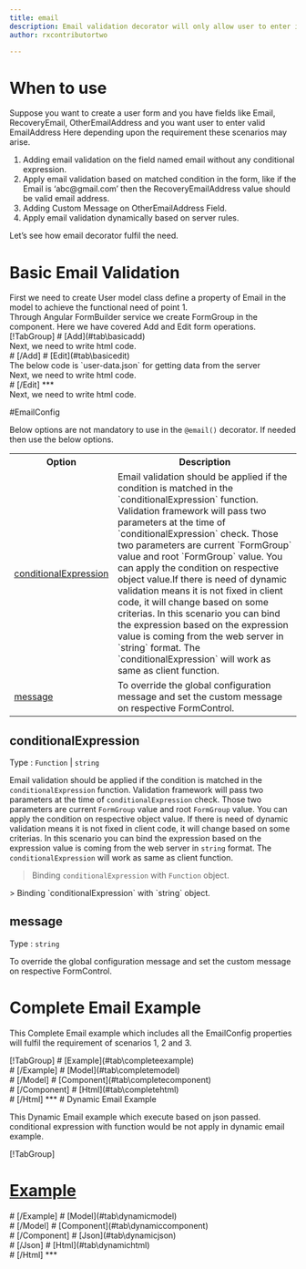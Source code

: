 ```yaml
---
title: email 
description: Email validation decorator will only allow user to enter input which is in the correct email format.
author: rxcontributortwo

---
```

# When to use
Suppose you want to create a user form and you have fields like Email, RecoveryEmail, OtherEmailAddress and you want user to enter valid EmailAddress Here depending upon the requirement these scenarios may arise.

<ol>
    <li>Adding email validation on the field named email without any conditional expression.</li>
    <li>Apply email validation based on matched condition in the form, like if the Email is ‘abc@gmail.com’ then the RecoveryEmailAddress value should be valid email address.</li>
    <li>Adding Custom Message on OtherEmailAddress Field.</li>
    <li>Apply email validation dynamically based on server rules.</li>
</ol>

Let’s see how email decorator fulfil the need.

# Basic Email Validation

<data-scope scope="['decorator']">
First we need to create User model class define a property of Email in the model to achieve the functional need of point 1.
<div component="app-code" key="email-add-model"></div> 
</data-scope>
Through Angular FormBuilder service we create FormGroup in the component.
Here we have covered Add and Edit form operations. 

<data-scope scope="['decorator']">
<div component="app-tabs" key="basic-operations"></div>
[!TabGroup]
# [Add](#tab\basicadd)
<div component="app-code" key="email-add-component"></div> 
Next, we need to write html code.
<div component="app-code" key="email-add-html"></div> 
<div component="app-example-runner" ref-component="app-email-add"></div>
# [/Add]
# [Edit](#tab\basicedit)
<div component="app-code" key="email-edit-component"></div> 
The below code is `user-data.json` for getting data from the server
<div component="app-code" key="email-edit-json"></div> 
Next, we need to write html code.
<div component="app-code" key="email-edit-html"></div> 
<div component="app-example-runner" ref-component="app-email-edit"></div>
# [/Edit]
***
</data-scope>

<data-scope scope="['validator','template-driven']">
<div component="app-code" key="email-add-component"></div> 
Next, we need to write html code.
<div component="app-code" key="email-add-html"></div> 
<div component="app-example-runner" ref-component="app-email-add"></div>
</data-scope>

#EmailConfig

Below options are not mandatory to use in the `@email()` decorator. If needed then use the below options.

<table class="table table-bordered table-striped">
<tr><th>Option</th><th>Description</th></tr>
<tr><td><a href="#conditionalExpression" (click)='scrollTo("#conditionalExpression")' title="conditionalExpression">conditionalExpression</a></td><td>Email validation should be applied if the condition is matched in the `conditionalExpression` function. Validation framework will pass two parameters at the time of `conditionalExpression` check. Those two parameters are current `FormGroup` value and root `FormGroup` value. You can apply the condition on respective object value.If there is need of dynamic validation means it is not fixed in client code, it will change based on some criterias. In this scenario you can bind the expression based on the expression value is coming from the web server in `string` format. The `conditionalExpression` will work as same as client function.</td></tr>
<tr><td><a href="#message" (click)='scrollTo("#message")' title="message">message</a></td><td>To override the global configuration message and set the custom message on respective FormControl.</td></tr>
</table>

## conditionalExpression 
Type :  `Function`  |  `string` 

Email validation should be applied if the condition is matched in the `conditionalExpression` function. Validation framework will pass two parameters at the time of `conditionalExpression` check. Those two parameters are current `FormGroup` value and root `FormGroup` value. You can apply the condition on respective object value.
If there is need of dynamic validation means it is not fixed in client code, it will change based on some criterias. In this scenario you can bind the expression based on the expression value is coming from the web server in `string` format. The `conditionalExpression` will work as same as client function.

> Binding `conditionalExpression` with `Function` object.
<div component="app-code" key="email-conditionalExpressionExampleFunction-model"></div> 
> Binding `conditionalExpression` with `string` object.
<div component="app-code" key="email-conditionalExpressionExampleString-model"></div> 

<div component="app-example-runner" ref-component="app-email-conditionalExpression" title="email decorators with conditionalExpression" key="conditionalExpression"></div>

## message 
Type :  `string` 

To override the global configuration message and set the custom message on respective FormControl.

<div component="app-code" key="email-messageExample-model"></div> 
<div component="app-example-runner" ref-component="app-email-message" title="email decorators with message" key="message"></div>

# Complete Email Example

This Complete Email example which includes all the EmailConfig properties will fulfil the requirement of scenarios 1, 2 and
 3.

<div component="app-tabs" key="complete"></div>
[!TabGroup]
# [Example](#tab\completeexample)
<div component="app-example-runner" ref-component="app-email-complete"></div>
# [/Example]
<data-scope scope="['decorator']">
# [Model](#tab\completemodel)
<div component="app-code" key="email-complete-model"></div> 
# [/Model]
</data-scope>
# [Component](#tab\completecomponent)
<div component="app-code" key="email-complete-component"></div> 
# [/Component]
# [Html](#tab\completehtml)
<div component="app-code" key="email-complete-html"></div>
# [/Html] 
***

<data-scope scope="['decorator','validator']">
# Dynamic Email Example

This Dynamic Email example which execute based on json passed. conditional expression with function would be not apply in dynamic email example. 

<div component="app-tabs" key="dynamic"></div>

[!TabGroup]
# [Example](#tab\dynamicexample)
<div component="app-example-runner" ref-component="app-email-dynamic"></div>
# [/Example]
<data-scope scope="['decorator']">
# [Model](#tab\dynamicmodel)
<div component="app-code" key="email-dynamic-model"></div>
# [/Model]
</data-scope>
# [Component](#tab\dynamiccomponent)
<div component="app-code" key="email-dynamic-component"></div>
# [/Component]
# [Json](#tab\dynamicjson)
<div component="app-code" key="email-dynamic-json"></div>
# [/Json]
# [Html](#tab\dynamichtml)
<div component="app-code" key="email-dynamic-html"></div> 
# [/Html] 
***
</data-scope>
